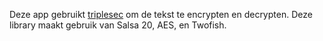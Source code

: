 Deze app gebruikt [triplesec](https://keybase.io/triplesec) om de tekst te encrypten en decrypten. Deze library maakt gebruik van Salsa 20, AES, en Twofish.
